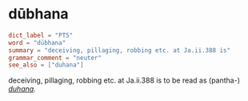 # dūbhana

``` toml
dict_label = "PTS"
word = "dūbhana"
summary = "deceiving, pillaging, robbing etc. at Ja.ii.388 is"
grammar_comment = "neuter"
see_also = ["duhana"]
```

deceiving, pillaging, robbing etc. at Ja.ii.388 is to be read as (pantha\-) *[duhana](duhana.md)*.

